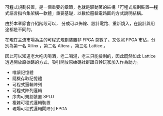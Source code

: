 可程式規劃裝置，是一個重要的章節，也就是驅動著的結構「可程式規劃裝置—程式語言指令集架構—軟體」重要基礎，以數位邏輯電路圖的方式說明結構。

由於本章節會介紹階段可以， 分成可以佈線、設計電路、重新燒入，在設計與用途都是不同的。

在現在主流市場為主的可程式規劃裝置非 FPGA 莫數了。又依照 FPGA 市佔，分別為第一名 Xilinx ，第二名 Altera ，第三名 Lattice 。

因此可以知道老大吃肉喝酒，老二喝湯，老三只能撿剩的，因此既然如此 Lattice 透過開放原始碼的方式，吸引開放原始碼社群跟自幹玩家加入作為助力。

- 唯讀記憶體
- 隨機存取記憶體
- 可程式邏輯陣列
- 可程式陣列邏輯
- 序向可規劃裝置 SPLD
- 複雜可程式邏輯裝置
- 現場可程式邏輯閘陣列 FPGA
